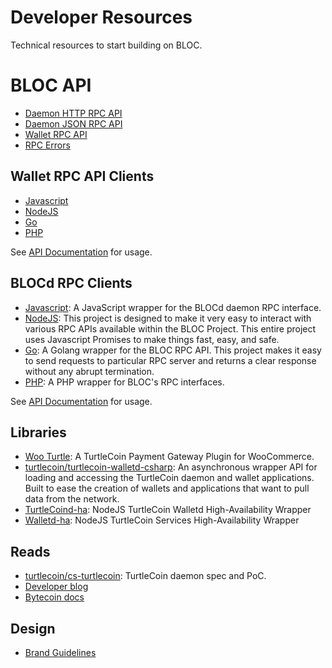 # Developer Resources

Technical resources to start building on BLOC.

# BLOC API

* [Daemon HTTP RPC API](daemon-http-rpc-api.md)
* [Daemon JSON RPC API](daemon-json-rpc-api.md)
* [Wallet RPC API](wallet-rpc-api.md)
* [RPC Errors](rpc-api-error-conditions.md)

## Wallet RPC API Clients

* [Javascript](https://github.com/furiousteam/bloc-rpc)
* [NodeJS](https://www.npmjs.com/package/bloc-rpc)
* [Go](https://github.com/furiousteam/bloc-rpc-go)
* [PHP](https://github.com/furiousteam/bloc-rpc-php)

See [API Documentation](https://bloc-developer) for usage.

## BLOCd RPC Clients

* [Javascript](https://github.com/furiousteam/bloc-rpc): A JavaScript wrapper for the BLOCd daemon RPC interface.
* [NodeJS](https://www.npmjs.com/package/bloc-rpc): This project is designed to make it very easy to interact with various RPC APIs available within the BLOC  Project. This entire project uses Javascript Promises to make things fast, easy, and safe.
* [Go](https://github.com/furiousteam/bloc-rpc-go): A Golang wrapper for the BLOC RPC API. This project makes it easy to send requests to particular RPC server and returns a clear response without any abrupt termination.
* [PHP](https://github.com/furiousteam/bloc-rpc-php): A PHP wrapper for BLOC's RPC interfaces.

See [API Documentation](https://bloc-developer) for usage.

## Libraries

* [Woo Turtle](https://github.com/turtlecoin/woo-turtle): A TurtleCoin Payment Gateway Plugin for WooCommerce.
* [turtlecoin/turtlecoin-walletd-csharp](https://github.com/turtlecoin/turtlecoin-walletd-csharp): An asynchronous wrapper API for loading and accessing the TurtleCoin daemon and wallet applications. Built to ease the creation of wallets and applications that want to pull data from the network.
* [TurtleCoind-ha](https://github.com/turtlecoin/turtlecoind-ha): NodeJS TurtleCoin Walletd High-Availability Wrapper
* [Walletd-ha](https://github.com/brandonlehmann/turtleservice-ha): NodeJS TurtleCoin Services High-Availability Wrapper

## Reads

* [turtlecoin/cs-turtlecoin](https://github.com/turtlecoin/cs-turtlecoin): TurtleCoin daemon spec and PoC.
* [Developer blog](https://medium.com/@turtlecoin)
* [Bytecoin docs](https://wiki.bytecoin.org/wiki/Main_Page)


## Design

* [Brand Guidelines](https://github.com/turtlecoin/brand)
